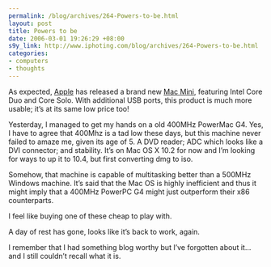 ```yaml
--- 
permalink: /blog/archives/264-Powers-to-be.html
layout: post
title: Powers to be
date: 2006-03-01 19:26:29 +08:00
s9y_link: http://www.iphoting.com/blog/archives/264-Powers-to-be.html
categories: 
- computers
- thoughts
---
```

<p class="whiteline"><p>As expected, <a onclick="_gaq.push(['_trackPageview', '/extlink/www.apple.com/']);"  href="http://www.apple.com/">Apple</a> has released a brand new <a onclick="_gaq.push(['_trackPageview', '/extlink/www.apple.com/macmini/']);"  href="http://www.apple.com/macmini/">Mac Mini</a>, featuring Intel Core Duo and Core Solo. With additional USB ports, this product is much more usable; it&#8217;s at its same low price too!</p>
</p><p class="whiteline"><p>Yesterday, I managed to get my hands on a old 400MHz PowerMac G4. Yes, I have to agree that 400Mhz is a tad low these days, but this machine never failed to amaze me, given its age of 5. A DVD reader; ADC which looks like a DVI connector; and stability. It&#8217;s on Mac OS X 10.2 for now and I&#8217;m looking for ways to up it to 10.4, but first converting dmg to iso.</p>
</p><p class="whiteline"><p>Somehow, that machine is capable of multitasking better than a 500MHz Windows machine. It&#8217;s said that the Mac OS is highly inefficient and thus it might imply that a 400MHz PowerPC G4 might just outperform their x86 counterparts.</p>
</p><p class="whiteline"><p>I feel like buying one of these cheap to play with.</p>
</p><p class="whiteline"><p>A day of rest has gone, looks like it&#8217;s back to work, again.</p>
</p><p class="break"><p>I remember that I had something blog worthy but I&#8217;ve forgotten about it... and I still couldn&#8217;t recall what it is.</p></p>
